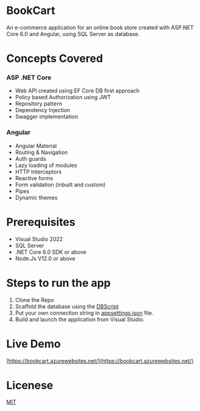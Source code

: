# BookCart

An e-commerce application for an online book store created with ASP.NET Core 6.0 and Angular, using SQL Server as database.

# Concepts Covered

### ASP .NET Core

 - Web API created using EF Core DB first approach
 - Policy based Authorization using JWT
 - Repository pattern
 - Dependency Injection
 - Swagger implementation

### Angular

 - Angular Material 
 - Routing & Navigation
 - Auth guards
 - Lazy loading of modules
 - HTTP Interceptors
 - Reactive forms
 - Form validation (inbuilt and custom)
 - Pipes
 - Dynamic themes

# Prerequisites
- Visual Studio 2022 
- SQL Server 
- .NET Core 6.0 SDK or above
- Node.Js V12.0 or above

# Steps to run the app
1. Clone the Repo
2. Scaffold the database using the [DBScript](https://github.com/AnkitSharma-007/BookCart/blob/master/DBScript/BookDB.txt)
3. Put your own connection string in [appsettings.json](https://github.com/AnkitSharma-007/BookCart/blob/master/BookCart/appsettings.json) file.
4. Build and launch the application from Visual Studio.

# Live Demo
[https://bookcart.azurewebsites.net/](https://bookcart.azurewebsites.net/)

# Licenese
[MIT](https://github.com/AnkitSharma-007/BookCart/blob/master/LICENSE)

